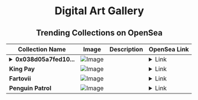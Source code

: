 <div align="center">

# Digital Art Gallery

## Trending Collections on OpenSea

| Collection Name                       | Image                                                                                     | Description                       | OpenSea Link                                                                                          |
|---------------------------------------|-------------------------------------------------------------------------------------------|-----------------------------------|--------------------------------------------------------------------------------------------------------|
| **<details><summary>0x038d05a7fed10...</summary>0x038d05a7fed1066de55460f2f6a6b9b668f3d3cb</details>** | ![Image](https://i.seadn.io/s/raw/files/0120dbe70465f91ae019e541cba50a56.jpg?w=500&auto=format?w=200&auto=format) |  | <details><summary>Link</summary>[0x038d05a7fed1066de55460f2f6a6b9b668f3d3cb](https://opensea.io/collection/0x038d05a7fed1066de55460f2f6a6b9b668f3d3cb)</details> |
| **King Pay** | ![Image](https://i.seadn.io/s/raw/files/6cf70fced983813afc2f3f8772858f23.png?w=500&auto=format?w=200&auto=format) |  | <details><summary>Link</summary>[King Pay](https://opensea.io/collection/king-pay)</details> |
| **Fartovii** | ![Image](https://i.seadn.io/s/raw/files/1042fcc66476621c789bfaeb8d4e405c.jpg?w=500&auto=format?w=200&auto=format) |  | <details><summary>Link</summary>[Fartovii](https://opensea.io/collection/fartovii)</details> |
| **Penguin Patrol** | ![Image](https://i.seadn.io/s/raw/files/5b5abf02a78c2b3e9a9dacf9639618a1.jpg?w=500&auto=format?w=200&auto=format) |  | <details><summary>Link</summary>[Penguin Patrol](https://opensea.io/collection/penguin-patrol)</details> |

</div>